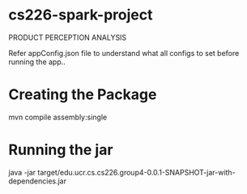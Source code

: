 # cs226-spark-project
PRODUCT PERCEPTION ANALYSIS

Refer appConfig.json file to understand what all configs to set before running the app..

# Creating the Package
mvn compile assembly:single

# Running the jar
java -jar target/edu.ucr.cs.cs226.group4-0.0.1-SNAPSHOT-jar-with-dependencies.jar


